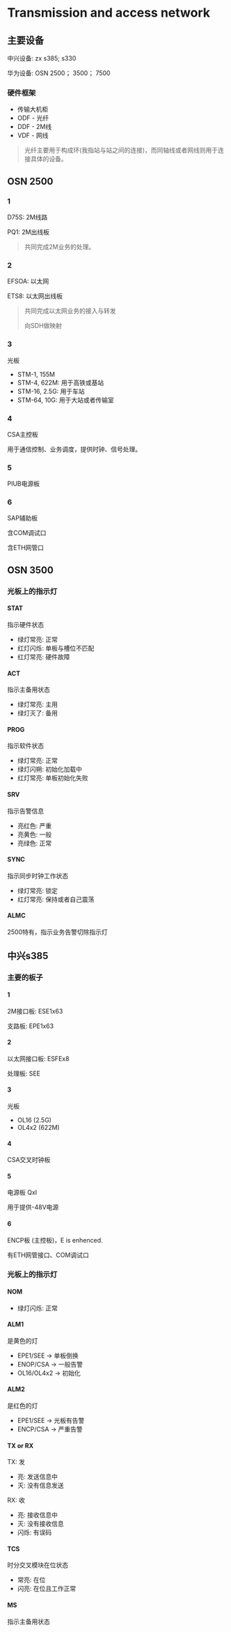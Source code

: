 # Transmission and access network

## 主要设备

中兴设备: zx s385; s330

华为设备: OSN 2500； 3500； 7500

### 硬件框架

* 传输大机柜
* ODF - 光纤
* DDF - 2M线
* VDF - 网线

> 光纤主要用于构成环\(我指站与站之间的连接\)，而同轴线或者网线则用于连接具体的设备。

## OSN 2500

### 1

D75S: 2M线路

PQ1: 2M出线板

> 共同完成2M业务的处理。

### 2

EFSOA: 以太网

ETS8: 以太网出线板

> 共同完成以太网业务的接入与转发
>
> 向SDH做映射

### 3

光板

* STM-1, 155M
* STM-4, 622M: 用于高铁或基站
* STM-16, 2.5G: 用于车站
* STM-64, 10G: 用于大站或者传输室

### 4

CSA主控板

用于通信控制、业务调度，提供时钟、信号处理。

### 5

PIUB电源板

### 6

SAP辅助板

含COM调试口

含ETH网管口

## OSN 3500

### 光板上的指示灯

#### STAT

指示硬件状态

* 绿灯常亮: 正常
* 红灯闪烁: 单板与槽位不匹配
* 红灯常亮: 硬件故障

#### ACT

指示主备用状态

* 绿灯常亮: 主用
* 绿灯灭了: 备用

#### PROG

指示软件状态

* 绿灯常亮: 正常
* 绿灯闪朔: 初始化加载中
* 红灯常亮: 单板初始化失败

#### SRV

指示告警信息

* 亮红色: 严重
* 亮黄色: 一般
* 亮绿色: 正常

#### SYNC

指示同步时钟工作状态

* 绿灯常亮: 锁定
* 红灯常亮: 保持或者自己震荡

#### ALMC

2500特有，指示业务告警切除指示灯

## 中兴s385

### 主要的板子

#### 1

2M接口板: ESE1x63

支路板: EPE1x63

#### 2

以太网接口板: ESFEx8

处理板: SEE

#### 3

光板

* OL16 \(2.5G\)
* OL4x2 \(622M\)

#### 4

CSA交叉时钟板

#### 5

电源板 QxI

用于提供-48V电源

#### 6

ENCP板 \(主控板\)，E is enhenced.

有ETH网管接口、COM调试口

### 光板上的指示灯

#### NOM

* 绿灯闪烁: 正常

#### ALM1

是黄色的灯

* EPE1/SEE -&gt; 单板倒换
* ENOP/CSA -&gt; 一般告警
* OL16/OL4x2 -&gt; 初始化

#### ALM2

是红色的灯

* EPE1/SEE -&gt; 光板有告警
* ENCP/CSA -&gt; 严重告警

#### TX or RX

TX: 发

* 亮: 发送信息中
* 灭: 没有信息发送

RX: 收

* 亮: 接收信息中
* 灭: 没有接收信息
* 闪烁: 有误码

#### TCS

时分交叉模块在位状态

* 常亮: 在位
* 闪亮: 在位且工作正常

#### MS

指示主备用状态



